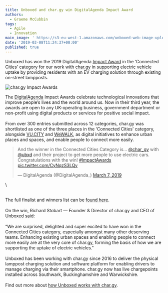 ```yaml
---
title: Unboxed and char.gy win DigitalAgenda Impact Award
authors:
  - Graeme McCubbin
tags:
  - Agile
  - Innovation
main_image: ' https://s3-eu-west-1.amazonaws.com/unboxed-web-image-uploader/6d6717433249203eb7734efa63783691.jpg'
date: '2019-03-08T11:24:37+00:00'
published: true
---
```

Unboxed has won the 2019 DigitalAgenda [Impact Award](https://www.impact-awards.co.uk/) in the ‘Connected Cities’ category for our work with [char.gy](https://char.gy/) in supporting electric vehicle uptake by providing residents with an EV charging solution through existing on-street lampposts.

![char.gy Impact Awards]( https://s3-eu-west-1.amazonaws.com/unboxed-web-image-uploader/6d6717433249203eb7734efa63783691.jpg)

The [DigitalAgenda](https://digitalagenda.io/) Impact Awards celebrate technological innovations that improve people’s lives and the world around us. Now in their third year, the awards are open to any UK-operating business, government department or non-profit using digital products or services for positive social impact.\
\
From over 300 entries submitted across 12 categories, char.gy was shortlisted as one of the three places in the ‘Connected Cities’ category, alongside [VU.CITY](https://vu.city/) and [WeWALK](https://wewalk.io/), as digital initiatives to enhance urban places and spaces, and enable people to connect more easily.

<blockquote class="twitter-tweet tw-align-center"><p lang="en" dir="ltr">And the winner in the Connected Cities Category is… <a href="https://twitter.com/char_gy?ref_src=twsrc%5Etfw">@char_gy</a> with <a href="https://twitter.com/Ubxd?ref_src=twsrc%5Etfw">@ubxd</a> and their project to get more people to use electric cars. Congratulations with the win! <a href="https://twitter.com/hashtag/ImpactAwards?src=hash&amp;ref_src=twsrc%5Etfw">#ImpactAwards</a> <a href="https://t.co/CyNqzS3LQv">pic.twitter.com/CyNqzS3LQv</a></p>&mdash; DigitalAgenda (@DigitalAgenda_) <a href="https://twitter.com/DigitalAgenda_/status/1103700995027202054?ref_src=twsrc%5Etfw">March 7, 2019</a></blockquote>

<script async src="https://platform.twitter.com/widgets.js" charset="utf-8"></script>\
\
The full finalist and winners list can be [found here](https://www.impact-awards.co.uk/finalists).\
\
On the win, Richard Stobart — Founder & Director of char.gy and CEO of Unboxed said:\
\
“We are surprised, delighted and super excited to have won in the Connected Cities category, especially amongst many other deserving teams. Enhancing existing urban spaces and enabling people to connect more easily are at the very core of char.gy, forming the basis of how we are supporting the uptake of electric vehicles."\
\
Unboxed has been working with char.gy since 2016 to deliver the physical lamppost charging solution and software platform for enabling drivers to manage charging via their smartphone. char.gy now has live chargepoints installed across Southwark, Buckinghamshire and Warwickshire.\
\
Find out more about [how Unboxed works with char.gy](https://unboxed.co/product-stories/chargy/).
